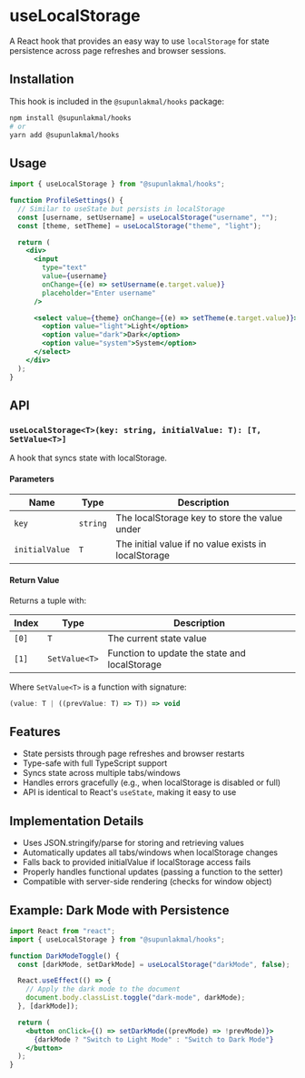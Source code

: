 # useLocalStorage

A React hook that provides an easy way to use `localStorage` for state persistence across page refreshes and browser sessions.

## Installation

This hook is included in the `@supunlakmal/hooks` package:

```bash
npm install @supunlakmal/hooks
# or
yarn add @supunlakmal/hooks
```

## Usage

```jsx
import { useLocalStorage } from "@supunlakmal/hooks";

function ProfileSettings() {
  // Similar to useState but persists in localStorage
  const [username, setUsername] = useLocalStorage("username", "");
  const [theme, setTheme] = useLocalStorage("theme", "light");

  return (
    <div>
      <input
        type="text"
        value={username}
        onChange={(e) => setUsername(e.target.value)}
        placeholder="Enter username"
      />

      <select value={theme} onChange={(e) => setTheme(e.target.value)}>
        <option value="light">Light</option>
        <option value="dark">Dark</option>
        <option value="system">System</option>
      </select>
    </div>
  );
}
```

## API

### `useLocalStorage<T>(key: string, initialValue: T): [T, SetValue<T>]`

A hook that syncs state with localStorage.

#### Parameters

| Name           | Type     | Description                                          |
| -------------- | -------- | ---------------------------------------------------- |
| `key`          | `string` | The localStorage key to store the value under        |
| `initialValue` | `T`      | The initial value if no value exists in localStorage |

#### Return Value

Returns a tuple with:

| Index | Type          | Description                                   |
| ----- | ------------- | --------------------------------------------- |
| `[0]` | `T`           | The current state value                       |
| `[1]` | `SetValue<T>` | Function to update the state and localStorage |

Where `SetValue<T>` is a function with signature:

```typescript
(value: T | ((prevValue: T) => T)) => void
```

## Features

- State persists through page refreshes and browser restarts
- Type-safe with full TypeScript support
- Syncs state across multiple tabs/windows
- Handles errors gracefully (e.g., when localStorage is disabled or full)
- API is identical to React's `useState`, making it easy to use

## Implementation Details

- Uses JSON.stringify/parse for storing and retrieving values
- Automatically updates all tabs/windows when localStorage changes
- Falls back to provided initialValue if localStorage access fails
- Properly handles functional updates (passing a function to the setter)
- Compatible with server-side rendering (checks for window object)

## Example: Dark Mode with Persistence

```jsx
import React from "react";
import { useLocalStorage } from "@supunlakmal/hooks";

function DarkModeToggle() {
  const [darkMode, setDarkMode] = useLocalStorage("darkMode", false);

  React.useEffect(() => {
    // Apply the dark mode to the document
    document.body.classList.toggle("dark-mode", darkMode);
  }, [darkMode]);

  return (
    <button onClick={() => setDarkMode((prevMode) => !prevMode)}>
      {darkMode ? "Switch to Light Mode" : "Switch to Dark Mode"}
    </button>
  );
}
```
